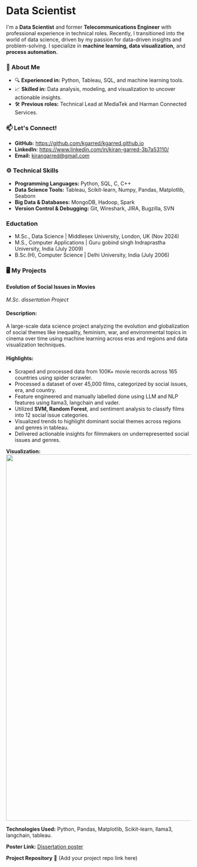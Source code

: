 # Data Scientist
I'm a **Data Scientist** and former **Telecommunications Engineer** with professional experience in technical roles. Recently, I transitioned into the world of data science, driven by my passion for data-driven insights and problem-solving. I specialize in **machine learning, data visualization,** and **process automation.**

### 🚀 About Me
* 🔍 **Experienced in:** Python, Tableau, SQL, and machine learning tools.
* 📈 **Skilled in:** Data analysis, modeling, and visualization to uncover actionable insights.
* 🛠️ **Previous roles:** Technical Lead at MediaTek and Harman Connected Services.

### 📫 Let's Connect!
- **GitHub:** https://github.com/kgarred/kgarred.github.io
- **LinkedIn:** https://www.linkedin.com/in/kiran-garred-3b7a53110/
- **Email:** kirangarred@gmail.com

### ⚙️ Technical Skills
- **Programming Languages:** Python, SQL, C, C++
- **Data Science Tools:** Tableau, Scikit-learn, Numpy, Pandas, Matplotlib, Seaborn
- **Big Data & Databases:** MongoDB, Hadoop, Spark
- **Version Control & Debugging:** Git, Wireshark, JIRA, Bugzilla, SVN

### Eductation
- M.Sc., Data Science | Middlesex University, London, UK (Nov 2024)
- M.S., Computer Applications | Guru gobind singh Indraprastha University, India (July 2009)
- B.Sc.(H), Computer Science | Delhi University, India (July 2006)

### 🖥️ My Projects
#### Evolution of Social Issues in Movies
*M.Sc. dissertation Project* <br>
#### Description:
A large-scale data science project analyzing the evolution and globalization of social themes like inequality, feminism, war, and environmental topics in cinema over time using machine learning across eras and regions and data visualization techniques.

#### Highlights:
- Scraped and processed data from 100K+ movie records across 165 countries using spider scrawler.
- Processed a dataset of over 45,000 films, categorized by social issues, era, and country.
- Feature engineered and manually labelled done using LLM and NLP features using llama3, langchain and vader.
- Utilized **SVM, Random Forest**, and sentiment analysis to classify films into 12 social issue categories.
- Visualized trends to highlight dominant social themes across regions and genres in tableau.
- Delivered actionable insights for filmmakers on underrepresented social issues and genres.

**Visualization:** <br>
<img src="https://github.com/kgarred/kgarred.github.io/tree/main/images/visualization_1.PNG" width="1000" hieght="537"/>

**Technologies Used:** Python, Pandas, Matplotlib, Scikit-learn, llama3, langchain, tableau.

**Poster Link:**  <a href="https://github.com/kgarred/kgarred.github.io/tree/main/pdfs/Project_Poster.pdf">Dissertation poster</a>

**Project Repository** 🔗 (Add your project repo link here)


